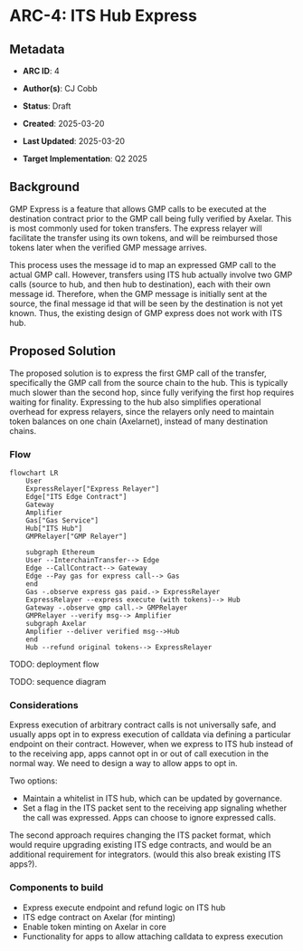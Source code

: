 
# ARC-4: ITS Hub Express
## Metadata

  

-  **ARC ID**: 4

-  **Author(s)**: CJ Cobb

-  **Status**: Draft

-  **Created**: 2025-03-20

-  **Last Updated**: 2025-03-20

-  **Target Implementation**: Q2 2025


## Background

GMP Express is a feature that allows GMP calls to be executed at the destination contract prior to the GMP call
being fully verified by Axelar. This is most commonly used for token transfers. The express relayer will facilitate
the transfer using its own tokens, and will be reimbursed those tokens later when the verified GMP message arrives.

This process uses the message id to map an expressed GMP call to the actual GMP call. However, transfers using ITS
hub actually involve two GMP calls (source to hub, and then hub to destination), each with their own message id.
Therefore, when the GMP message is initially sent at the source, the final message id that will be seen by the
destination is not yet known. Thus, the existing design of GMP express does not work with ITS hub.

## Proposed Solution

The proposed solution is to express the first GMP call of the transfer, specifically the GMP call from the source
chain to the hub. This is typically much slower than the second hop, since fully verifying the first hop requires
waiting for finality. Expressing to the hub also simplifies operational overhead for express relayers, since the
relayers only need to maintain token balances on one chain (Axelarnet), instead of many destination chains.

### Flow

```mermaid
flowchart LR
    User
    ExpressRelayer["Express Relayer"]
    Edge["ITS Edge Contract"]
    Gateway
    Amplifier 
    Gas["Gas Service"]
    Hub["ITS Hub"]
    GMPRelayer["GMP Relayer"]

    subgraph Ethereum
    User --InterchainTransfer--> Edge
    Edge --CallContract--> Gateway
    Edge --Pay gas for express call--> Gas
    end
    Gas -.observe express gas paid.-> ExpressRelayer
    ExpressRelayer --express execute (with tokens)--> Hub
    Gateway -.observe gmp call.-> GMPRelayer
    GMPRelayer --verify msg--> Amplifier
    subgraph Axelar
    Amplifier --deliver verified msg-->Hub
    end
    Hub --refund original tokens--> ExpressRelayer
```

TODO: deployment flow

TODO: sequence diagram

### Considerations

Express execution of arbitrary contract calls is not universally safe, and usually apps opt in to express execution
of calldata via defining a particular endpoint on their contract. However, when we express to ITS hub instead of to
the receiving app, apps cannot opt in or out of call execution in the normal way. We need to design a way to allow
apps to opt in.

Two options:
* Maintain a whitelist in ITS hub, which can be updated by governance.
* Set a flag in the ITS packet sent to the receiving app signaling whether the call was expressed. Apps can choose
to ignore expressed calls.

The second approach requires changing the ITS packet format, which would require upgrading existing ITS edge
contracts, and would be an additional requirement for integrators. (would this also break existing ITS apps?).


### Components to build

* Express execute endpoint and refund logic on ITS hub
* ITS edge contract on Axelar (for minting)
* Enable token minting on Axelar in core
* Functionality for apps to allow attaching calldata to express execution